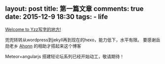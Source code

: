 layout: post
title: 第一篇文章
comments: true
date: 2015-12-9 18:30
tags:
    - life
---
[Welcome to Yzz写字的地方!](http://www.yzz1995.cn)

兜兜转转从wordpress到jekyll再到现在的hexo，能力低下，水平有限。
要感谢岳勋老乡 [Ahonn](http://www.ahonn.me) 的相助才搭起来这个博客

Meteor+angularjs 搭建轻论坛系列已经开始动工，敬请期待！

<!-- more -->

